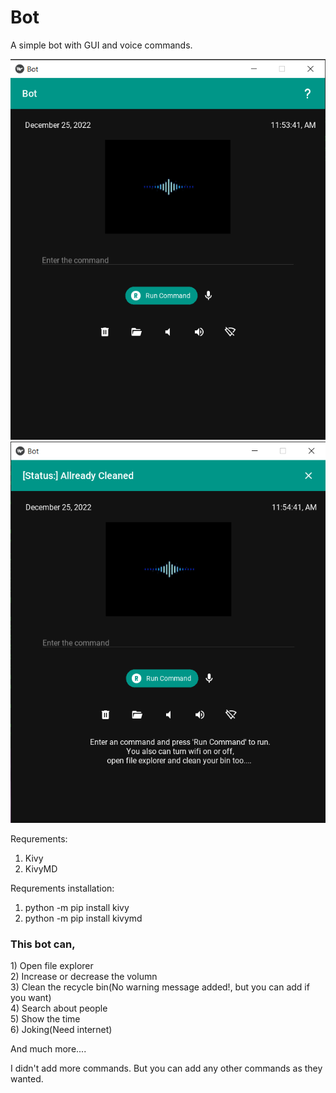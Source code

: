 # Bot
A simple bot with GUI and voice commands.

<img src="https://github.com/chenurawinrada/Bot/blob/master/pics/bot1.png">
<img src="https://github.com/chenurawinrada/Bot/blob/master/pics/bot2.png">

Requrements:
  1) Kivy
  2) KivyMD

Requrements installation:
  1) python -m pip install kivy
  2) python -m pip install kivymd

<h3>This bot can,</h3>
1) Open file explorer<br>
2) Increase or decrease the volumn<br>
3) Clean the recycle bin(No warning message added!, but you can add if you want)<br>
4) Search about people<br>
5) Show the time<br>
6) Joking(Need internet)<br>

And much more....

I didn't add more commands. But you can add any other commands as they wanted.
